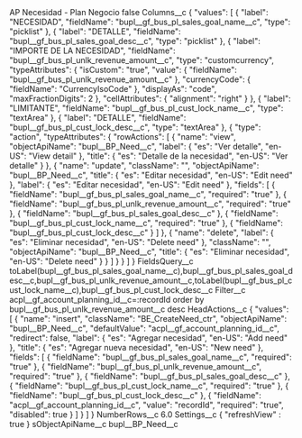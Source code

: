 <?xml version="1.0" encoding="UTF-8"?>
<CustomMetadata xmlns="http://soap.sforce.com/2006/04/metadata" xmlns:xsi="http://www.w3.org/2001/XMLSchema-instance" xmlns:xsd="http://www.w3.org/2001/XMLSchema">
    <label>AP Necesidad - Plan Negocio</label>
    <protected>false</protected>
    <values>
        <field>Columns__c</field>
        <value xsi:type="xsd:string">{
    &quot;values&quot;: [
        {
            &quot;label&quot;: &quot;NECESIDAD&quot;,
            &quot;fieldName&quot;: &quot;bupl__gf_bus_pl_sales_goal_name__c&quot;,
            &quot;type&quot;: &quot;picklist&quot;
        },
        {
            &quot;label&quot;: &quot;DETALLE&quot;,
            &quot;fieldName&quot;: &quot;bupl__gf_bus_pl_sales_goal_desc__c&quot;,
            &quot;type&quot;: &quot;picklist&quot;
        },
        {
			&quot;label&quot;: &quot;IMPORTE DE LA NECESIDAD&quot;,
			&quot;fieldName&quot;: &quot;bupl__gf_bus_pl_unlk_revenue_amount__c&quot;,
			&quot;type&quot;: &quot;customcurrency&quot;,
			&quot;typeAttributes&quot;: {
			&quot;isCustom&quot;: &quot;true&quot;,
			&quot;value&quot;: {
				&quot;fieldName&quot;: &quot;bupl__gf_bus_pl_unlk_revenue_amount__c&quot;
			},
			&quot;currencyCode&quot;: {
				&quot;fieldName&quot;: &quot;CurrencyIsoCode&quot;
			},
			&quot;displayAs&quot;: &quot;code&quot;,
				&quot;maxFractionDigits&quot;: 2
			},
			&quot;cellAttributes&quot;: {
				&quot;alignment&quot;: &quot;right&quot;
			}
		},
        {
            &quot;label&quot;: &quot;LIMITANTE&quot;,
            &quot;fieldName&quot;: &quot;bupl__gf_bus_pl_cust_lock_name__c&quot;,
            &quot;type&quot;: &quot;textArea&quot;
        },
        {
            &quot;label&quot;: &quot;DETALLE&quot;,
            &quot;fieldName&quot;: &quot;bupl__gf_bus_pl_cust_lock_desc__c&quot;,
            &quot;type&quot;: &quot;textArea&quot;
        },
        {
            &quot;type&quot;: &quot;action&quot;,
            &quot;typeAttributes&quot;: {
                &quot;rowActions&quot;: [
                    {
                        &quot;name&quot;: &quot;view&quot;,
                        &quot;objectApiName&quot;: &quot;bupl__BP_Need__c&quot;,
                        &quot;label&quot;: {
                            &quot;es&quot;: &quot;Ver detalle&quot;,
                            &quot;en-US&quot;: &quot;View detail&quot;
                        },
                        &quot;title&quot;: {
                            &quot;es&quot;: &quot;Detalle de la necesidad&quot;,
                            &quot;en-US&quot;: &quot;Ver detalle&quot;
                        }
                    },
                    {
                        &quot;name&quot;: &quot;update&quot;,
                        &quot;className&quot;: &quot;&quot;,
                        &quot;objectApiName&quot;: &quot;bupl__BP_Need__c&quot;,
                        &quot;title&quot;: {
                            &quot;es&quot;: &quot;Editar necesidad&quot;,
                            &quot;en-US&quot;: &quot;Edit need&quot;
                        },
                        &quot;label&quot;: {
                            &quot;es&quot;: &quot;Editar necesidad&quot;,
                            &quot;en-US&quot;: &quot;Edit need&quot;
                        },
                        &quot;fields&quot;: [
                            {
                                &quot;fieldName&quot;: &quot;bupl__gf_bus_pl_sales_goal_name__c&quot;,
                                &quot;required&quot;: &quot;true&quot;
                            },
                            {
                                &quot;fieldName&quot;: &quot;bupl__gf_bus_pl_unlk_revenue_amount__c&quot;,
                                &quot;required&quot;: &quot;true&quot;
                            },
                            {
                                &quot;fieldName&quot;: &quot;bupl__gf_bus_pl_sales_goal_desc__c&quot;
                            },
                            {
                                &quot;fieldName&quot;: &quot;bupl__gf_bus_pl_cust_lock_name__c&quot;,
                                &quot;required&quot;: &quot;true&quot;
                            },
                            {
                                &quot;fieldName&quot;: &quot;bupl__gf_bus_pl_cust_lock_desc__c&quot;
                            }
                        ]
                    },
                    {
                        &quot;name&quot;: &quot;delete&quot;,
                        &quot;label&quot;: {
                            &quot;es&quot;: &quot;Eliminar necesidad&quot;,
                            &quot;en-US&quot;: &quot;Delete need&quot;
                        },
                        &quot;className&quot;: &quot;&quot;,
                        &quot;objectApiName&quot;: &quot;bupl__BP_Need__c&quot;,
                        &quot;title&quot;: {
                            &quot;es&quot;: &quot;Eliminar necesidad&quot;,
                            &quot;en-US&quot;: &quot;Delete need&quot;
                        }
                    }
                ]
            }
        }
    ]
}</value>
    </values>
    <values>
        <field>FieldsQuery__c</field>
        <value xsi:type="xsd:string">toLabel(bupl__gf_bus_pl_sales_goal_name__c),bupl__gf_bus_pl_sales_goal_desc__c,bupl__gf_bus_pl_unlk_revenue_amount__c,toLabel(bupl__gf_bus_pl_cust_lock_name__c),bupl__gf_bus_pl_cust_lock_desc__c</value>
    </values>
    <values>
        <field>Filter__c</field>
        <value xsi:type="xsd:string">acpl__gf_account_planning_id__c=:recordId order by bupl__gf_bus_pl_unlk_revenue_amount__c desc</value>
    </values>
    <values>
        <field>HeadActions__c</field>
        <value xsi:type="xsd:string">{
    &quot;values&quot;: [
        {
            &quot;name&quot;: &quot;insert&quot;,
            &quot;className&quot;: &quot;BE_CreateNeed_ctr&quot;,
            &quot;objectApiName&quot;: &quot;bupl__BP_Need__c&quot;,
            &quot;defaultValue&quot;: &quot;acpl__gf_account_planning_id__c&quot;,
            &quot;redirect&quot;: false,
            &quot;label&quot;: {
                &quot;es&quot;: &quot;Agregar necesidad&quot;,
                &quot;en-US&quot;: &quot;Add need&quot;
            },
            &quot;title&quot;: {
                &quot;es&quot;: &quot;Agregar nueva necesidad&quot;,
                &quot;en-US&quot;: &quot;New need&quot;
            },
            &quot;fields&quot;: [
                {
                    &quot;fieldName&quot;: &quot;bupl__gf_bus_pl_sales_goal_name__c&quot;,
                    &quot;required&quot;: &quot;true&quot;
                },
                {
                    &quot;fieldName&quot;: &quot;bupl__gf_bus_pl_unlk_revenue_amount__c&quot;,
                    &quot;required&quot;: &quot;true&quot;
                },
                {
                    &quot;fieldName&quot;: &quot;bupl__gf_bus_pl_sales_goal_desc__c&quot;
                },
                {
                    &quot;fieldName&quot;: &quot;bupl__gf_bus_pl_cust_lock_name__c&quot;,
                    &quot;required&quot;: &quot;true&quot;
                },
                {
                    &quot;fieldName&quot;: &quot;bupl__gf_bus_pl_cust_lock_desc__c&quot;
                },
                {
                    &quot;fieldName&quot;: &quot;acpl__gf_account_planning_id__c&quot;,
                    &quot;value&quot;: &quot;recordId&quot;,
                    &quot;required&quot;: &quot;true&quot;,
                    &quot;disabled&quot;: true
                }
            ]
        }
    ]
}</value>
    </values>
    <values>
        <field>NumberRows__c</field>
        <value xsi:type="xsd:double">6.0</value>
    </values>
    <values>
        <field>Settings__c</field>
        <value xsi:type="xsd:string">{
&quot;refreshView&quot; : true
}</value>
    </values>
    <values>
        <field>sObjectApiName__c</field>
        <value xsi:type="xsd:string">bupl__BP_Need__c</value>
    </values>
</CustomMetadata>
